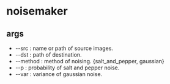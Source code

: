 # noisemaker

## args
- --src : name or path of source images.
- --dst : path of destination.
- --method : method of noising. {salt_and_pepper, gaussian}
- --p : probability of salt and pepper noise.
- --var : variance of gaussian noise.
